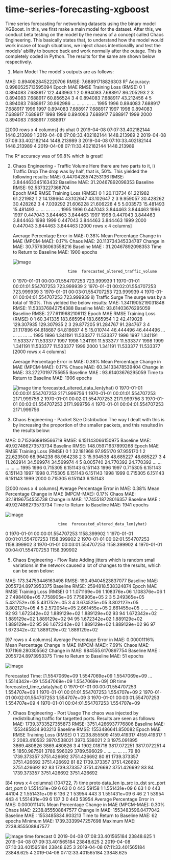 # time-series-forecasting-xgboost
Time series forecasting for networking datasets using the binary model XGBoost. In this, we first make a main model for the dataset. After this, we conduct beta testing on the model by the means of a concept called Chaos Engineering. This basically states that, to understand how the model would work incase of tough situations, we inject chaos intentionallly and test the models' ability to bounce back and work normally after the outage. This is completely coded in Python. The results for the same are shown below respectively. 

1) Main Model 
The model's outputs are as follows:

MAE: 0.8940828452220706
RMSE: 7.68891718826303
R² Accuracy: 0.9980525713595094
      Epoch       MAE      RMSE  Training Loss (RMSE)
0         1  0.894083  7.688917            122.443963
1         2  0.894083  7.688917             86.205293
2         3  0.894083  7.688917             60.856524
3         4  0.894083  7.688917             43.212456
4         5  0.894083  7.688917             30.962986
...     ...       ...       ...                   ...
1995   1996  0.894083  7.688917              7.688917
1996   1997  0.894083  7.688917              7.688917
1997   1998  0.894083  7.688917              7.688917
1998   1999  0.894083  7.688917              7.688917
1999   2000  0.894083  7.688917              7.688917

[2000 rows x 4 columns]
                             ds         yhat
0 2019-04-08 07:07:33.402182144  1448.213989
1 2019-04-08 07:08:33.402182144  1448.213989
2 2019-04-08 07:09:33.402182144  1448.213989
3 2019-04-08 07:10:33.402182144  1448.213989
4 2019-04-08 07:11:33.402182144  1448.213989

The R² accuracy was of 99.8% which is great!

2) Chaos Engineering - Traffic Volume
Here there are two parts to it, 
  i) Traffic Drop
    The drop was by half, that is, 50%. This yielded the following results:
    MAE: 0.4470428574253136
    RMSE: 3.844463345163432
    Baseline MAE: 31.20467892098353
    Baseline RMSE: 92.5373227368704  
          Epoch        MAE       RMSE  Training Loss (RMSE)
    0         1  20.113734  61.221982             61.221982
    1         2  14.139664  43.102647             43.102647
    2         3   9.959057  30.428262             30.428262
    3         4   7.039292  21.606228             21.606228
    4         5   5.003573  15.481493             15.481493
    ...     ...        ...        ...                   ...
    1995   1996   0.447043   3.844463              3.844463
    1996   1997   0.447043   3.844463              3.844463
    1997   1998   0.447043   3.844463              3.844463
    1998   1999   0.447043   3.844463              3.844463
    1999   2000   0.447043   3.844463              3.844463
    [2000 rows x 4 columns]
    
    Average Percentage Error in MAE: 0.38%
    Mean Percentage Change in MAE (MPCM-MAE): 0.17%
    Chaos MAE: 20.113734345334787
    Change in MAE: 30.757636063558216
    Baseline MAE : 31.20467892098353
    Time to Return to Baseline MAE: 1900 epochs

    ![image](https://github.com/user-attachments/assets/da8ffe6d-50b0-4fe2-b468-b807f19011a0)

                               time  forecasted_altered_traffic_volume
    0 1970-01-01 00:00:01.554707253                         723.999939
    1 1970-01-01 00:01:01.554707253                         723.999939
    2 1970-01-01 00:02:01.554707253                         723.999939
    3 1970-01-01 00:03:01.554707253                         723.999939
    4 1970-01-01 00:04:01.554707253                         723.999939
  ii) Traffic Surge
    The surge was by a total of 150%. This yielded the below results:
    MAE: 1.3411905219031848
    RMSE: 11.533376842754388
    Baseline MAE: 93.61403676295059
    Baseline RMSE: 277.6119682106112
          Epoch        MAE        RMSE  Training Loss (RMSE)
    0         1  60.341335  183.665954            183.665954
    1         2  42.419028  129.307935            129.307935
    2         3  29.877205   91.284767             91.284767
    3         4  21.117896   64.818687             64.818687
    4         5  15.010744   46.444496             46.444496
    ...     ...        ...         ...                   ...
    1995   1996   1.341191   11.533377             11.533377
    1996   1997   1.341191   11.533377             11.533377
    1997   1998   1.341191   11.533377             11.533377
    1998   1999   1.341191   11.533377             11.533377
    1999   2000   1.341191   11.533377             11.533377
    [2000 rows x 4 columns]
    
    Average Percentage Error in MAE: 0.38%
    Mean Percentage Change in MAE (MPCM-MAE): 0.17%
    Chaos MAE: 60.34133478539404
    Change in MAE: 33.27270197755655
    Baseline MAE : 93.61403676295059
    Time to Return to Baseline MAE: 1906 epochs

    ![image](https://github.com/user-attachments/assets/f25960de-c5a0-42a0-978d-a78f47ccfbd8)
                              time  forecasted_altered_data_len(yhat)
    0 1970-01-01 00:00:01.554707253                        2171.999756
    1 1970-01-01 00:01:01.554707253                        2171.999756
    2 1970-01-01 00:02:01.554707253                        2171.999756
    3 1970-01-01 00:03:01.554707253                        2171.999756
    4 1970-01-01 00:04:01.554707253                        2171.999756
    
3) Chaos Engineering - Packet Size Distribution
The way I dealt with this is by increasing the proportion of the smaller packets, and this resulted in the results below:

MAE: 0.7152668919566719
RMSE: 6.151143066150975
Baseline MAE: 49.927486273573734
Baseline RMSE: 148.05971637899268
      Epoch        MAE       RMSE  Training Loss (RMSE)
0         1  32.181968  97.955170             97.955170
1         2  22.623500  68.964238             68.964238
2         3  15.934538  48.685227             48.685227
3         4  11.262914  34.569974             34.569974
4         5   8.005740  24.770392             24.770392
...     ...        ...        ...                   ...
1995   1996   0.715305   6.151143              6.151143
1996   1997   0.715305   6.151143              6.151143
1997   1998   0.715305   6.151143              6.151143
1998   1999   0.715305   6.151143              6.151143
1999   2000   0.715305   6.151143              6.151143

[2000 rows x 4 columns]
Average Percentage Error in MAE: 0.38%
Mean Percentage Change in MAE (MPCM-MAE): 0.17%
Chaos MAE: 32.18196754555738
Change in MAE: 17.745518728016357
Baseline MAE : 49.927486273573734
Time to Return to Baseline MAE: 1941 epochs

![image](https://github.com/user-attachments/assets/3bb04c9b-7c42-43ca-8240-ac44ed58d4ee)

                           time  forecasted_altered_data_len(yhat)
0 1970-01-01 00:00:01.554707253                        1158.399902
1 1970-01-01 00:01:01.554707253                        1158.399902
2 1970-01-01 00:02:01.554707253                        1158.399902
3 1970-01-01 00:03:01.554707253                        1158.399902
4 1970-01-01 00:04:01.554707253                        1158.399902


5) Chaos Engineering - Flow Rate
Adding jitters which is random small variations in the network caused a lot of changes to the results, which can be seen below:

MAE: 173.34753446163498
RMSE: 190.49404523837077
Baseline MAE: 2055724.8973953375
Baseline RMSE: 2594818.538324874
    Epoch           MAE          RMSE  Training Loss (RMSE)
0       1  1.071169e+06  1.108376e+06          1.108376e+06
1       2  7.498408e+05  7.758905e+05          7.758905e+05
2       3  5.249365e+05  5.431752e+05          5.431752e+05
3       4  3.674525e+05  3.802127e+05          3.802127e+05
4       5  2.572054e+05  2.661455e+05          2.661455e+05
..    ...           ...           ...                   ...
92     93  1.672342e+02  1.889129e+02          1.889129e+02
93     94  1.672342e+02  1.889129e+02          1.889129e+02
94     95  1.672342e+02  1.889129e+02          1.889129e+02
95     96  1.672342e+02  1.889129e+02          1.889129e+02
96     97  1.672342e+02  1.889129e+02          1.889129e+02

[97 rows x 4 columns]
Average Percentage Error in MAE: 0.00001116%
Mean Percentage Change in MAE (MPCM-MAE): 7.69%
Chaos MAE: 1071169.280305562
Change in MAE: 984555.6170897754
Baseline MAE : 2055724.8973953375
Time to Return to Baseline MAE: 51 epochs

![image](https://github.com/user-attachments/assets/ed35d77f-e0e0-4cfb-866c-b2870f5ba51b)

Forecasted Time: [1.5547069e+09 1.5547069e+09 1.5547069e+09 ... 1.5514342e+09 1.5547069e+09
 1.5547069e+09]
 OR
                          time  forecasted_time_data(yhat)
0 1970-01-01 00:00:01.554707253                1.554707e+09
1 1970-01-01 00:01:01.554707253                1.554707e+09
2 1970-01-01 00:02:01.554707253                1.554707e+09
3 1970-01-01 00:03:01.554707253                1.554707e+09
4 1970-01-01 00:04:01.554707253                1.554707e+09

7) Chaos Engineering - Port Usage
The chaos was injected by redistributing traffic for targetted ports. Results are seen as follows:
MAE: 1739.3733527355873
RMSE: 3751.4266937776806
Baseline MAE: 1553485834.903213
Baseline RMSE: 1553486641.850082
    Epoch          MAE         RMSE  Training Loss (RMSE)
0       1  2238.855509  4159.419317           4159.419317
1       2  2083.410532  3970.538021           3970.538021
2       3  1975.091895  3869.480826           3869.480826
3       4  1902.018718  3817.072251           3817.072251
4       5  1850.987591  3789.596029           3789.596029
..    ...          ...          ...                   ...
79     80  1739.373357  3751.426692           3751.426692
80     81  1739.373357  3751.426692           3751.426692
81     82  1739.373357  3751.426692           3751.426692
82     83  1739.373357  3751.426692           3751.426692
83     84  1739.373357  3751.426692           3751.426692

[84 rows x 4 columns]
(104722, 7)
           time  proto  data_len  ip_src  ip_dst  src_port  dst_port
0  1.551431e+09      6        63       0       0       443     59158
1  1.551431e+09      6        63       1       0       443     44104
2  1.551431e+09      6       136       2       1     53954       443
3  1.551431e+09      6        46       2       1     53954       443
4  1.551431e+09      6       137       3       0       443     53954
Average Percentage Error in MAE: 0.00001114%
Mean Percentage Change in MAE (MPCM-MAE): 0.30%
Chaos MAE: 2238.855508847577
Change in MAE: 1553483596.0477042
Baseline MAE : 1553485834.903213
Time to Return to Baseline MAE: 62 epochs
Minimum MAE: 1739.3339947257698
Maximum MAE: 2238.855508847577

![image](https://github.com/user-attachments/assets/90bac62a-9e97-4c70-9207-fb1613e7b9ee)
                           time   forecast
0 2019-04-08 07:08:33.401565184  23848.625
1 2019-04-08 07:09:33.401565184  23848.625
2 2019-04-08 07:10:33.401565184  23848.625
3 2019-04-08 07:11:33.401565184  23848.625
4 2019-04-08 07:12:33.401565184  23848.625

  
